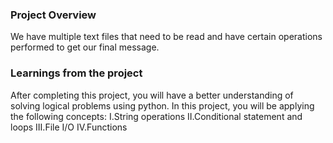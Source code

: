 ### Project Overview

  We have multiple text files that need to be read and have certain operations performed to get our final message.


### Learnings from the project

 After completing this project, you will have a better understanding of solving logical problems using python. In this project, you will be applying the following concepts:
I.String operations
II.Conditional statement and loops
III.File I/O
IV.Functions


